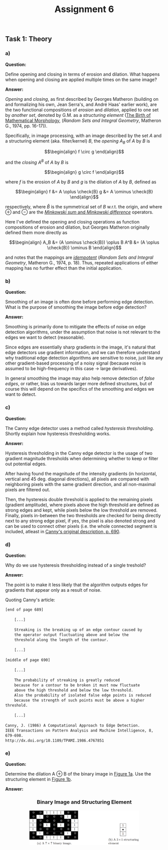 <h1 align="center">Assignment 6</h1>

<!-- *Note: Allow some time for the GIFs to load if viewing HTML or [GitHub Markdown versions](https://github.com/Jesperoka/tdt4195/tree/assignment_6) of report.<br> -->
<!-- PDF version does not support GIFs, so the other options are recommended.* -->

<br>

<h2 align="left">Task 1: Theory</h2>

<h3 align="left">a)</h3>

**Question:**

Define opening and closing in terms of erosion and dilation. What happens when
opening and closing are applied multiple times on the same image?

**Answer:**

*Opening* and *closing*, as first described by Georges Matheron (building on and formalizing his own, Jean Serra's, and André Haas' earlier work), are the two functional compositions of *erosion* and *dilation*, applied to one set by *another set*, denoted by G.M. as a *structuring element* ([The Birth of Mathematical Morphology](https://smil.cmm.minesparis.psl.eu/publis/C-72.pdf), (*Random Sets and Integral Geometry*, Matheron G., 1974, pp. 16-17)). 

Specifically, in image processing, with an image described by the set $A$ and a structuring element (aka. filter/kernel) $B$, the *opening* $A_B$ of $A$ by $B$ is
```math
\begin{align}
     f \circ g
\end{align}
```
and the *closing* $A^B$ of $A$ by $B$ is
```math
\begin{align}
     g \circ f
\end{align}
```
where $f$ is the erosion of $A$ by $B$ and $g$ is the dilation of $A$ by $B$, defined as
```math
\begin{align}
     f &= A \oplus \check{B}
     g &= A \ominus \check{B} 
\end{align}
```
respectively, where $\check{B}$ is the symmetrical set of $B$ w.r.t. the origin, and where $\oplus$ and $\ominus$ are the [*Minkowski sum* and *Minkowski difference*](https://en.wikipedia.org/wiki/Minkowski_addition) operators.

Here I've defined the opening and closing operations as function compositions of erosion and dilation, but Georges Matheron originally defined them more directly as
```math
\begin{align}
     A_B &= (A \ominus \check{B}) \oplus B
     A^B &= (A \oplus \check{B}) \ominus B
\end{align}
```
and notes that the mappings are [*idempotent*](https://en.wikipedia.org/wiki/Idempotence) (*Random Sets and Integral Geometry*, Matheron G., 1974, p. 18). Thus, repeated applications of either mapping has no further effect than the initial application.

<h3 align="left">b)</h3>

**Question:**

Smoothing of an image is often done before performing edge detection. What is the
purpose of smoothing the image before edge detection?

**Answer:**

Smoothing is primarily done to mitigate the effects of noise on edge detection algorithms, under the assumption that noise is not relevant to the edges we want to detect (reasonable). 

Since edges are essentially sharp gradients in the image, it's natural that edge detectors use gradient information, and we can therefore understand why traditional edge detection algorithms are sensitive to noise, just like any other gradient-based processing of a noisy signal (because noise is assumed to be high-frequency in this case $\rightarrow$ large derivatives).

In general smoothing the image may also help remove detection of *false edges*, or rather, bias us towards larger more defined structures, but of course this will depend on the specifics of the smoothing and edges we want to detect.

<h3 align="left">c)</h3>

**Question:**

The Canny edge detector uses a method called *hysteresis thresholding*. Shortly explain
how hysteresis thresholding works.

**Answer:**

Hysteresis thresholding in the Canny edge detector is the usage of two gradient magnitude thresholds when determining whether to keep or filter out potential edges. 

After having found the magnitude of the intensity gradients (in horizontal, vertical and 45 deg. diagonal directions), all pixels are compared with neighboring pixels with the same gradient direction, and all non-maximal pixels are filtered out.

Then, the hysteresis double threshold is applied to the remaining pixels (gradient amplitude), where pixels above the high threshold are defined as strong edges and kept, while pixels below the low threshold are removed. Finally, pixels in-between the two thresholds are checked for being directly next to any strong edge pixel, if yes, the pixel is also denoted strong and can be used to connect other pixels (i.e. the whole connected segment is included, atleast in [Canny's original description, p. 690](http://dx.doi.org/10.1109/TPAMI.1986.4767851). 


<h3 align="left">d)</h3>

**Question:**

Why do we use hysteresis thresholding instead of a single treshold?

**Answer:**

The point is to make it less likely that the algorithm outputs edges for gradients that appear only as a result of noise. 

Quoting Canny's article:
```
[end of page 689]

    [...]

    Streaking is the breaking up of an edge contour caused by
    the operator output fluctuating above and below the
    threshold along the length of the contour.

    [...]

[middle of page 690]

    [...]

    The probability of streaking is greatly reduced 
    because for a contour to be broken it must now fluctuate 
    above the high threshold and below the low threshold. 
    Also the probability of isolated false edge points is reduced 
    because the strength of such points must be above a higher threshold.

    [...]

Canny, J. (1986) A Computational Approach to Edge Detection. 
IEEE Transactions on Pattern Analysis and Machine Intelligence, 8, 679-698. 
http://dx.doi.org/10.1109/TPAMI.1986.4767851
```

<h3 align="left">e)</h3>

**Question:**

Determine the dilation A $\oplus$ B of the binary image in [Figure 1a](#figure-1a). Use the structuring
element in [Figure 1b](#figure-1b).

**Answer:**

<h3 align="center">Binary Image and Structuring Element</h3>
<a name="figure-1a"></a><a name="figure-1b"></a>
<p align="center">
    <img src="https://github.com/Jesperoka/tdt4195/blob/assignment_6/imgs/figure_1ab.png?raw=true" width=350>
</p>
